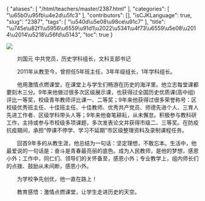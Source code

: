{
    "aliases": [
        "/html/teachers/master/2387.html"
    ],
    "categories": [
        "\u65b0\u95fb\u4e2d\u5fc3"
    ],
    "contributors": [],
    "isCJKLanguage": true,
    "slug": "2387",
    "tags": [
        "\u540d\u5e08\u98ce\u91c7"
    ],
    "title": "\u745e\u82f1\u5956\u6559\u91d1\u2022\u5341\u4f73\u6559\u5e08\u2014\u2014\u5218\u56fd\u5143",
    "toc": true
}

![](https://cdn.tfls.online/mirror/full/86240033bc922210d4af3c355ee3b6155546c651.jpg)




  





  刘国元 中共党员，历史学科组长，文科支部书记




  2011年从教至今，曾担任5年班主任，3年年级组长，1年学科组长。




  他用激情点燃课堂，在课堂上与学生们畅游在历史的海洋里。他立志每堂课都要刻木三分。9年来他做过很多次区级展示课，也获得过全国历史优质课(高中组)评比一等奖，校级青年教师评比课一、二等奖；9年来他获得过很多荣誉称号：区校级优秀班主任、十佳班主任、十佳教师、优秀共产党员、师德先进个人、三育人先进工作者、区级学科带头人等；9年来他奋笔耕耘，从未懈怠。积极参与教科研工作，主持或参与市校级多项课题，多次发表论文并获得市级二、三等奖。在防疫抗疫期间，承担“停课不停学、学习不延期”市区级整理资料及录制课程任务。




  回首9年多的从教生涯，他总结为一句话：坚定理想，不敢忘本。生活中，他最爱说的一句话是：奋斗是青春最亮丽的底色。成为人民教师，是他的梦想，感恩小外；工作中，同仁们、领导们的关怀备至，感恩小外；专业教学上，组内师长们的点拨、鼓励从未间断，感恩小外。




  为学校争先创优，他一直在路上！




  教育感悟：激情点燃课堂，让学生走进历史的天空。




  





  



  



